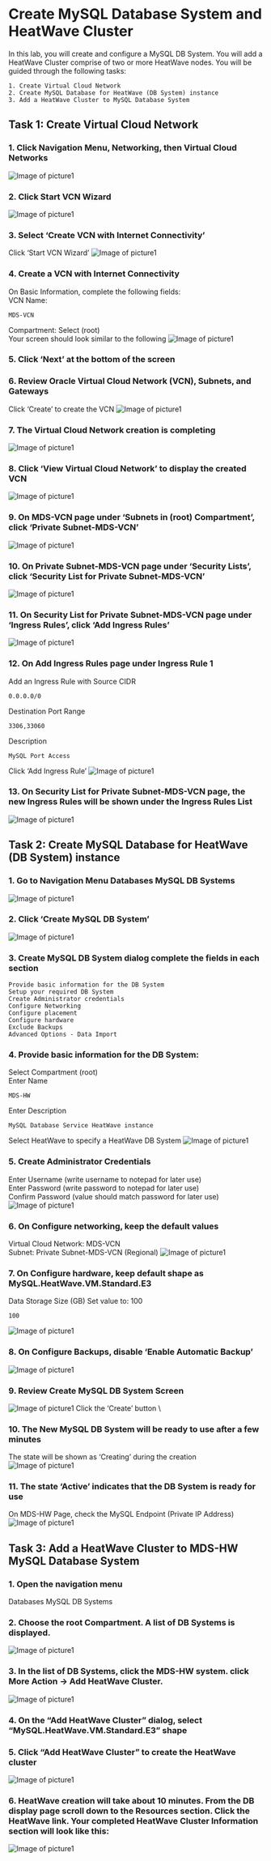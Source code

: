 # Create MySQL Database System and HeatWave Cluster
In this lab, you will create and configure a MySQL DB System. You will add a HeatWave Cluster comprise of two or more HeatWave nodes. You will be guided through the following tasks:

    1. Create Virtual Cloud Network
    2. Create MySQL Database for HeatWave (DB System) instance 
    3. Add a HeatWave Cluster to MySQL Database System

## Task 1: Create Virtual Cloud Network
### 1. Click Navigation Menu, Networking, then Virtual Cloud Networks
![Image of picture1](https://github.com/tripplea-sg/Heatwave_Workshop_Feb2022/blob/main/Images/03vcn01.png)
### 2. Click Start VCN Wizard
![Image of picture1](https://github.com/tripplea-sg/Heatwave_Workshop_Feb2022/blob/main/Images/03vcn02.png)
### 3. Select ‘Create VCN with Internet Connectivity’  
Click ‘Start VCN Wizard’ 
![Image of picture1](https://github.com/tripplea-sg/Heatwave_Workshop_Feb2022/blob/main/Images/03vcn03.png)
### 4. Create a VCN with Internet Connectivity 
On Basic Information, complete the following fields: \
VCN Name:
```
MDS-VCN
```
Compartment: Select (root) \
Your screen should look similar to the following
![Image of picture1](https://github.com/tripplea-sg/Heatwave_Workshop_Feb2022/blob/main/Images/03vcn04.png)
### 5. Click ‘Next’ at the bottom of the screen 
### 6. Review Oracle Virtual Cloud Network (VCN), Subnets, and Gateways 
Click ‘Create’ to create the VCN 
![Image of picture1](https://github.com/tripplea-sg/Heatwave_Workshop_Feb2022/blob/main/Images/03vcn04-1.png)
### 7. The Virtual Cloud Network creation is completing 
![Image of picture1](https://github.com/tripplea-sg/Heatwave_Workshop_Feb2022/blob/main/Images/03vcn05.png)
### 8. Click ‘View Virtual Cloud Network’ to display the created VCN 
![Image of picture1](https://github.com/tripplea-sg/Heatwave_Workshop_Feb2022/blob/main/Images/03vcn06.png)
### 9. On MDS-VCN page under ‘Subnets in (root) Compartment’, click ‘Private Subnet-MDS-VCN’ 
![Image of picture1](https://github.com/tripplea-sg/Heatwave_Workshop_Feb2022/blob/main/Images/03vcn07.png)
### 10. On Private Subnet-MDS-VCN page under ‘Security Lists’, click ‘Security List for Private Subnet-MDS-VCN’ 
![Image of picture1](https://github.com/tripplea-sg/Heatwave_Workshop_Feb2022/blob/main/Images/03vcn08.png)
### 11. On Security List for Private Subnet-MDS-VCN page under ‘Ingress Rules’, click ‘Add Ingress Rules’ 
![Image of picture1](https://github.com/tripplea-sg/Heatwave_Workshop_Feb2022/blob/main/Images/03vcn09.png)
### 12. On Add Ingress Rules page under Ingress Rule 1 
Add an Ingress Rule with Source CIDR
```
0.0.0.0/0
```
Destination Port Range
```
3306,33060
```
Description
```
MySQL Port Access
```
Click ‘Add Ingress Rule’ 
![Image of picture1](https://github.com/tripplea-sg/Heatwave_Workshop_Feb2022/blob/main/Images/03vcn10.png)
### 13. On Security List for Private Subnet-MDS-VCN page, the new Ingress Rules will be shown under the Ingress Rules List 
![Image of picture1](https://github.com/tripplea-sg/Heatwave_Workshop_Feb2022/blob/main/Images/03vcn11.png)

## Task 2: Create MySQL Database for HeatWave (DB System) instance
### 1. Go to Navigation Menu Databases MySQL DB Systems 
![Image of picture1](https://github.com/tripplea-sg/Heatwave_Workshop_Feb2022/blob/main/Images/04mysql01.png)
### 2. Click ‘Create MySQL DB System’ 
![Image of picture1](https://github.com/tripplea-sg/Heatwave_Workshop_Feb2022/blob/main/Images/04mysql02.png)
### 3. Create MySQL DB System dialog complete the fields in each section

    Provide basic information for the DB System
    Setup your required DB System
    Create Administrator credentials
    Configure Networking
    Configure placement
    Configure hardware
    Exclude Backups
    Advanced Options - Data Import

### 4. Provide basic information for the DB System: 
Select Compartment (root) \
Enter Name
```
MDS-HW
```
Enter Description
```
MySQL Database Service HeatWave instance
```
Select HeatWave to specify a HeatWave DB System 
![Image of picture1](https://github.com/tripplea-sg/Heatwave_Workshop_Feb2022/blob/main/Images/04mysql03-3.png)
### 5. Create Administrator Credentials 
Enter Username (write username to notepad for later use) \
Enter Password (write password to notepad for later use) \
Confirm Password (value should match password for later use) \
![Image of picture1](https://github.com/tripplea-sg/Heatwave_Workshop_Feb2022/blob/main/Images/04mysql04.png)
### 6. On Configure networking, keep the default values
Virtual Cloud Network: MDS-VCN \
Subnet: Private Subnet-MDS-VCN (Regional)
![Image of picture1](https://github.com/tripplea-sg/Heatwave_Workshop_Feb2022/blob/main/Images/04mysql05.png)
### 7. On Configure hardware, keep default shape as MySQL.HeatWave.VM.Standard.E3 
Data Storage Size (GB) Set value to: 100
```
100
```
![Image of picture1](https://github.com/tripplea-sg/Heatwave_Workshop_Feb2022/blob/main/Images/Heatwave100.png)
### 8. On Configure Backups, disable ‘Enable Automatic Backup’
![Image of picture1](https://github.com/tripplea-sg/Heatwave_Workshop_Feb2022/blob/main/Images/04mysql08.png)
### 9. Review Create MySQL DB System Screen 
![Image of picture1](https://github.com/tripplea-sg/Heatwave_Workshop_Feb2022/blob/main/Images/04mysql09-3.png)
Click the ‘Create’ button \
### 10. The New MySQL DB System will be ready to use after a few minutes 
The state will be shown as ‘Creating’ during the creation 
![Image of picture1](https://github.com/tripplea-sg/Heatwave_Workshop_Feb2022/blob/main/Images/04mysql10-3.png)
### 11. The state ‘Active’ indicates that the DB System is ready for use 
On MDS-HW Page, check the MySQL Endpoint (Private IP Address) 
![Image of picture1](https://github.com/tripplea-sg/Heatwave_Workshop_Feb2022/blob/main/Images/04mysql11-3.png)

## Task 3: Add a HeatWave Cluster to MDS-HW MySQL Database System
### 1. Open the navigation menu
Databases MySQL DB Systems
### 2. Choose the root Compartment. A list of DB Systems is displayed. 
![Image of picture1](https://github.com/tripplea-sg/Heatwave_Workshop_Feb2022/blob/main/Images/10addheat01.png)
### 3. In the list of DB Systems, click the MDS-HW system. click More Action -> Add HeatWave Cluster.
![Image of picture1](https://github.com/tripplea-sg/Heatwave_Workshop_Feb2022/blob/main/Images/10addheat02.png)
### 4. On the “Add HeatWave Cluster” dialog, select “MySQL.HeatWave.VM.Standard.E3” shape
### 5. Click “Add HeatWave Cluster” to create the HeatWave cluster 
![Image of picture1](https://github.com/tripplea-sg/Heatwave_Workshop_Feb2022/blob/main/Images/10addheat06.png)
### 6. HeatWave creation will take about 10 minutes. From the DB display page scroll down to the Resources section. Click the HeatWave link. Your completed HeatWave Cluster Information section will look like this: 
![Image of picture1](https://github.com/tripplea-sg/Heatwave_Workshop_Feb2022/blob/main/Images/10addheat07.png)
